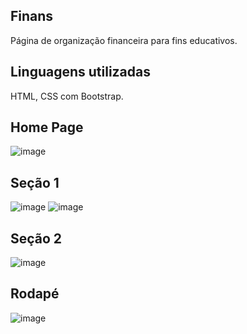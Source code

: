 ## Finans
Página de organização financeira para fins educativos.

## Linguagens utilizadas
HTML, CSS com Bootstrap.

## Home Page
![image](https://user-images.githubusercontent.com/94807208/162212796-93a2d273-9270-4fcc-baf5-4f8a90a6b320.png)

## Seção 1
![image](https://user-images.githubusercontent.com/94807208/162212914-b2d0fad3-e4b0-457a-9539-19425b063a41.png)
![image](https://user-images.githubusercontent.com/94807208/162213009-e5e5f386-b948-47a0-a84d-cbc5afa42ecd.png)

## Seção 2
![image](https://user-images.githubusercontent.com/94807208/162213045-7400d75a-829c-45d9-a900-1e0e220df848.png)

## Rodapé
![image](https://user-images.githubusercontent.com/94807208/162213104-ac620fbf-435a-4b6f-9038-4f433204e971.png)
